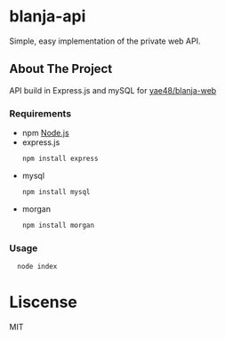 # blanja-api
Simple, easy implementation of the private web API.

## About The Project
API build in Express.js and mySQL for [yae48/blanja-web](https://github.com/yae48/blanja-web)

### Requirements
* npm
    [Node.js](https://nodejs.org/en/download/)
* express.js
    ```sh
  npm install express
  ```
* mysql
    ```sh
  npm install mysql
  ```
* morgan
    ```sh
  npm install morgan
  ```

### Usage
```sh
  node index
  ```

# Liscense
MIT